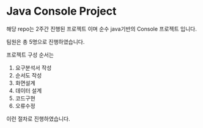 # Java Console Project
해당 repo는 2주간 진행된 프로젝트 이며 순수 java기반의 Console 프로젝트 입니다.

팀원은 총 5명으로 진행하였습니다.

프로젝트 구성 순서는

1. 요구분석서 작성
2. 순서도 작성 
3. 화면설계
4. 데이터 설계
5. 코드구현
6. 오류수정

이런 절차로 진행하였습니다.
